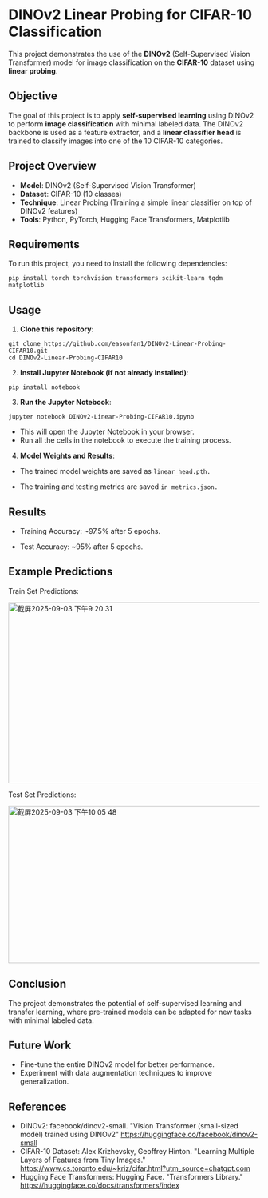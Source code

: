 # DINOv2 Linear Probing for CIFAR-10 Classification

This project demonstrates the use of the **DINOv2** (Self-Supervised Vision Transformer) model for image classification on the **CIFAR-10** dataset using **linear probing**.

## Objective
The goal of this project is to apply **self-supervised learning** using DINOv2 to perform **image classification** with minimal labeled data. The DINOv2 backbone is used as a feature extractor, and a **linear classifier head** is trained to classify images into one of the 10 CIFAR-10 categories.

## Project Overview
- **Model**: DINOv2 (Self-Supervised Vision Transformer)
- **Dataset**: CIFAR-10 (10 classes)
- **Technique**: Linear Probing (Training a simple linear classifier on top of DINOv2 features)
- **Tools**: Python, PyTorch, Hugging Face Transformers, Matplotlib

## Requirements
To run this project, you need to install the following dependencies:
```
pip install torch torchvision transformers scikit-learn tqdm matplotlib

```
## Usage
1. **Clone this repository**:
```
git clone https://github.com/easonfan1/DINOv2-Linear-Probing-CIFAR10.git
cd DINOv2-Linear-Probing-CIFAR10
```
2. **Install Jupyter Notebook (if not already installed)**:
```
pip install notebook
```
3. **Run the Jupyter Notebook**:
```
jupyter notebook DINOv2-Linear-Probing-CIFAR10.ipynb

```
  - This will open the Jupyter Notebook in your browser.
  - Run all the cells in the notebook to execute the training process.
4. **Model Weights and Results**:
    
  - The trained model weights are saved as ```linear_head.pth.```

  - The training and testing metrics are saved ```in metrics.json.```

## Results

  - Training Accuracy: ~97.5% after 5 epochs.

  - Test Accuracy: ~95% after 5 epochs.

## Example Predictions

Train Set Predictions:

<img width="1184" height="362" alt="截屏2025-09-03 下午9 20 31" src="https://github.com/user-attachments/assets/e30318ea-9185-4d1e-9cf7-145d18b9ebf1" />

Test Set Predictions:

<img width="1023" height="314" alt="截屏2025-09-03 下午10 05 48" src="https://github.com/user-attachments/assets/2f6a36a4-28f2-4743-9ddc-040bff9c4d95" />

## Conclusion

The project demonstrates the potential of self-supervised learning and transfer learning, where pre-trained models can be adapted for new tasks with minimal labeled data.

## Future Work

  - Fine-tune the entire DINOv2 model for better performance.
  - Experiment with data augmentation techniques to improve generalization.

## References

  - DINOv2: facebook/dinov2-small. "Vision Transformer (small-sized model) trained using DINOv2" https://huggingface.co/facebook/dinov2-small
  - CIFAR-10 Dataset: Alex Krizhevsky, Geoffrey Hinton. "Learning Multiple Layers of Features from Tiny Images." https://www.cs.toronto.edu/~kriz/cifar.html?utm_source=chatgpt.com
  - Hugging Face Transformers: Hugging Face. "Transformers Library." https://huggingface.co/docs/transformers/index 


